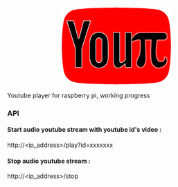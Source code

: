 <p align="center">
<img src="https://github.com/Dofyx/YouPi/blob/main/webflask/templates/youpi.png" style="width: 50%; height: 50%"/>
</p>
  
Youtube player for raspberry pi, working progress


### API

#### Start audio youtube stream with youtube id's video :
http://<ip_address>/play?id=xxxxxxx


#### Stop audio youtube stream :
http://<ip_address>/stop

